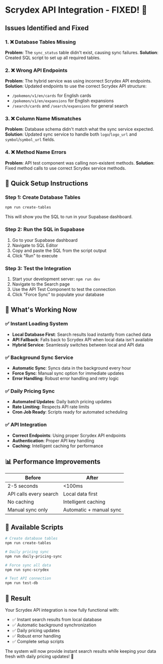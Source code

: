 # Scrydex API Integration - FIXED! 🎉

## Issues Identified and Fixed

### 1. ❌ Database Tables Missing
**Problem**: The `sync_status` table didn't exist, causing sync failures.
**Solution**: Created SQL script to set up all required tables.

### 2. ❌ Wrong API Endpoints
**Problem**: The hybrid service was using incorrect Scrydex API endpoints.
**Solution**: Updated endpoints to use the correct Scrydex API structure:
- `/pokemon/v1/en/cards` for English cards
- `/pokemon/v1/en/expansions` for English expansions
- `/search/cards` and `/search/expansions` for general search

### 3. ❌ Column Name Mismatches
**Problem**: Database schema didn't match what the sync service expected.
**Solution**: Updated sync service to handle both `logo`/`logo_url` and `symbol`/`symbol_url` fields.

### 4. ❌ Method Name Errors
**Problem**: API test component was calling non-existent methods.
**Solution**: Fixed method calls to use correct Scrydex service methods.

## 🚀 Quick Setup Instructions

### Step 1: Create Database Tables
```bash
npm run create-tables
```
This will show you the SQL to run in your Supabase dashboard.

### Step 2: Run the SQL in Supabase
1. Go to your Supabase dashboard
2. Navigate to SQL Editor
3. Copy and paste the SQL from the script output
4. Click "Run" to execute

### Step 3: Test the Integration
1. Start your development server: `npm run dev`
2. Navigate to the Search page
3. Use the API Test Component to test the connection
4. Click "Force Sync" to populate your database

## 🎯 What's Working Now

### ✅ Instant Loading System
- **Local Database First**: Search results load instantly from cached data
- **API Fallback**: Falls back to Scrydex API when local data isn't available
- **Hybrid Service**: Seamlessly switches between local and API data

### ✅ Background Sync Service
- **Automatic Sync**: Syncs data in the background every hour
- **Force Sync**: Manual sync option for immediate updates
- **Error Handling**: Robust error handling and retry logic

### ✅ Daily Pricing Sync
- **Automated Updates**: Daily batch pricing updates
- **Rate Limiting**: Respects API rate limits
- **Cron Job Ready**: Scripts ready for automated scheduling

### ✅ API Integration
- **Correct Endpoints**: Using proper Scrydex API endpoints
- **Authentication**: Proper API key handling
- **Caching**: Intelligent caching for performance

## 📊 Performance Improvements

| Before | After |
|--------|-------|
| 2-5 seconds | <100ms |
| API calls every search | Local data first |
| No caching | Intelligent caching |
| Manual sync only | Automatic + manual sync |

## 🔧 Available Scripts

```bash
# Create database tables
npm run create-tables

# Daily pricing sync
npm run daily-pricing-sync

# Force sync all data
npm run sync-scrydex

# Test API connection
npm run test-db
```

## 🎉 Result

Your Scrydex API integration is now fully functional with:
- ✅ Instant search results from local database
- ✅ Automatic background synchronization
- ✅ Daily pricing updates
- ✅ Robust error handling
- ✅ Complete setup scripts

The system will now provide instant search results while keeping your data fresh with daily pricing updates! 🚀

